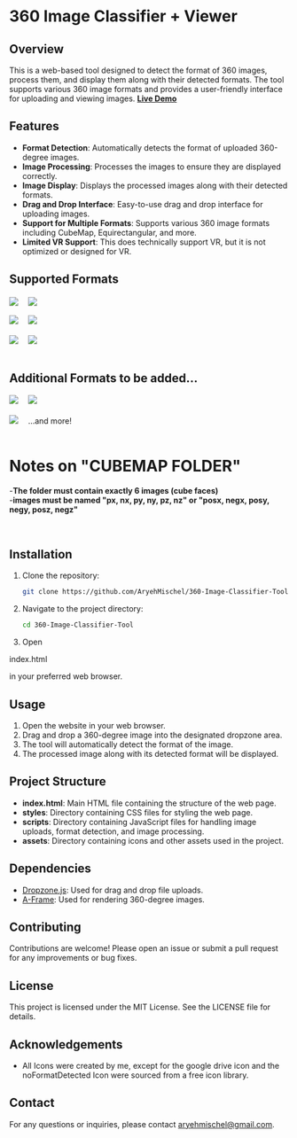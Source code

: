 # 360 Image Classifier + Viewer

## Overview
This is a web-based tool designed to detect the format of 360 images, process them, and display them along with their detected formats. The tool supports various 360 image formats and provides a user-friendly interface for uploading and viewing images.
**[Live Demo](https://universal-360-image-classifier.onrender.com/)**
## Features
- **Format Detection**: Automatically detects the format of uploaded 360-degree images.
- **Image Processing**: Processes the images to ensure they are displayed correctly.
- **Image Display**: Displays the processed images along with their detected formats.
- **Drag and Drop Interface**: Easy-to-use drag and drop interface for uploading images.
- **Support for Multiple Formats**: Supports various 360 image formats including CubeMap, Equirectangular, and more.
- **Limited VR Support**: This does technically support VR, but it is not optimized or designed for VR. 

## Supported Formats
  <div width="100%">
    <img align="center" src="https://d1ty73zrqoktft.cloudfront.net/360-Image-Classifier-Tool/assets/icons/cubemapsFrame.png"/>
      <img width=10px>
    <img align="center" src="https://d1ty73zrqoktft.cloudfront.net/360-Image-Classifier-Tool/assets/icons/stereoCubemapFrame.png"/><br />
  </div><br />

<div width="100%">
    <img  src="https://d1ty73zrqoktft.cloudfront.net/360-Image-Classifier-Tool/assets/icons/stripeCubeMapFrame.png"/>
      <img width=10px>
    <img  src="https://d1ty73zrqoktft.cloudfront.net/360-Image-Classifier-Tool/assets/icons/cubeFolderFrame.png"/>
</div><br />

<div width="100%">
    <img  src="https://d1ty73zrqoktft.cloudfront.net/360-Image-Classifier-Tool/assets/icons/eqrtFrame.png"/>
      <img width=10px>
    <img  src="https://d1ty73zrqoktft.cloudfront.net/360-Image-Classifier-Tool/assets/icons/stereoEqrtFrame.png"/>
</div><br />
     


  
## Additional Formats to be added...

<div width="100%">
    <img  src="https://d1ty73zrqoktft.cloudfront.net/360-Image-Classifier-Tool/assets/icons/verticalCubeMapFrame.png"/>
      <img width=10px>
    <img  src="https://d1ty73zrqoktft.cloudfront.net/360-Image-Classifier-Tool/assets/icons/horizontalTCubeMapsFrame.png"/>
</div><br />
<div width="100%">
    <img  src="https://d1ty73zrqoktft.cloudfront.net/360-Image-Classifier-Tool/assets/icons/panoFrame.png"/>
      <img width=10px>
  <span>  ...and more!</span>
      <div><br />
      </div>
</div>

#  Notes on "CUBEMAP FOLDER"
 -**The folder must contain exactly 6 images (cube faces)**  <br /> 
 -**images must be named "px, nx, py, ny, pz, nz" or "posx, negx, posy, negy, posz, negz"** 
 <br /> 

<br />

## Installation
1. Clone the repository:
   ```bash
   git clone https://github.com/AryehMischel/360-Image-Classifier-Tool.git
   ```
2. Navigate to the project directory:
   ```bash
   cd 360-Image-Classifier-Tool
   ```
3. Open 

index.html

 in your preferred web browser.

## Usage
1. Open the website in your web browser.
2. Drag and drop a 360-degree image into the designated dropzone area.
3. The tool will automatically detect the format of the image.
4. The processed image along with its detected format will be displayed.

## Project Structure
- **index.html**: Main HTML file containing the structure of the web page.
- **styles**: Directory containing CSS files for styling the web page.
- **scripts**: Directory containing JavaScript files for handling image uploads, format detection, and image processing.
- **assets**: Directory containing icons and other assets used in the project.

## Dependencies
- [Dropzone.js](https://www.dropzone.dev/): Used for drag and drop file uploads.
- [A-Frame](https://aframe.io/): Used for rendering 360-degree images.

## Contributing
Contributions are welcome! Please open an issue or submit a pull request for any improvements or bug fixes.

## License
This project is licensed under the MIT License. See the LICENSE file for details.

## Acknowledgements
- All Icons were created by me, except for the google drive icon and the noFormatDetected Icon were sourced from a free icon library.

## Contact
For any questions or inquiries, please contact [aryehmischel@gmail.com](mailto:aryehmischel@gmail.com).
